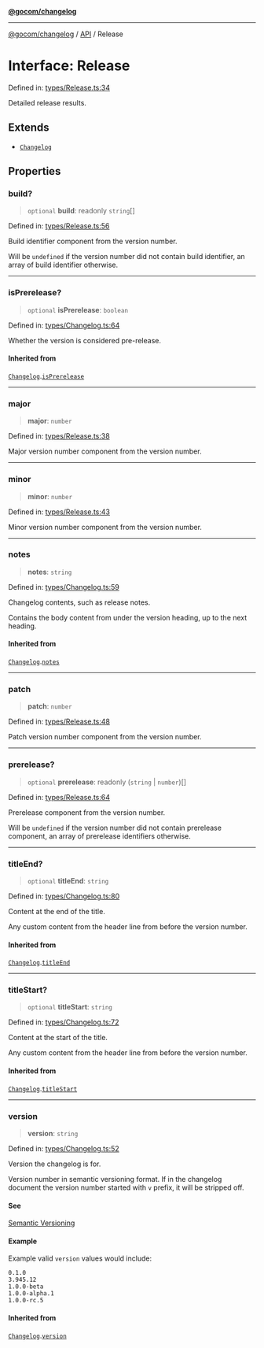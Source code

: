 [**@gocom/changelog**](../README.md)

***

[@gocom/changelog](../README.md) / [API](../Public/API.md) / Release

# Interface: Release

Defined in: [types/Release.ts:34](https://github.com/gocom/changelog/blob/5e2dbdeba0e07692fbed65ae5e6a5dd29db1e36c/src/types/Release.ts#L34)

Detailed release results.

## Extends

- [`Changelog`](API.Changelog.md)

## Properties

### build?

> `optional` **build**: readonly `string`[]

Defined in: [types/Release.ts:56](https://github.com/gocom/changelog/blob/5e2dbdeba0e07692fbed65ae5e6a5dd29db1e36c/src/types/Release.ts#L56)

Build identifier component from the version number.

Will be `undefined` if the version number did not contain build identifier, an array of build identifier
otherwise.

***

### isPrerelease?

> `optional` **isPrerelease**: `boolean`

Defined in: [types/Changelog.ts:64](https://github.com/gocom/changelog/blob/5e2dbdeba0e07692fbed65ae5e6a5dd29db1e36c/src/types/Changelog.ts#L64)

Whether the version is considered pre-release.

#### Inherited from

[`Changelog`](API.Changelog.md).[`isPrerelease`](API.Changelog.md#isprerelease)

***

### major

> **major**: `number`

Defined in: [types/Release.ts:38](https://github.com/gocom/changelog/blob/5e2dbdeba0e07692fbed65ae5e6a5dd29db1e36c/src/types/Release.ts#L38)

Major version number component from the version number.

***

### minor

> **minor**: `number`

Defined in: [types/Release.ts:43](https://github.com/gocom/changelog/blob/5e2dbdeba0e07692fbed65ae5e6a5dd29db1e36c/src/types/Release.ts#L43)

Minor version number component from the version number.

***

### notes

> **notes**: `string`

Defined in: [types/Changelog.ts:59](https://github.com/gocom/changelog/blob/5e2dbdeba0e07692fbed65ae5e6a5dd29db1e36c/src/types/Changelog.ts#L59)

Changelog contents, such as release notes.

Contains the body content from under the version heading, up to the next heading.

#### Inherited from

[`Changelog`](API.Changelog.md).[`notes`](API.Changelog.md#notes)

***

### patch

> **patch**: `number`

Defined in: [types/Release.ts:48](https://github.com/gocom/changelog/blob/5e2dbdeba0e07692fbed65ae5e6a5dd29db1e36c/src/types/Release.ts#L48)

Patch version number component from the version number.

***

### prerelease?

> `optional` **prerelease**: readonly (`string` \| `number`)[]

Defined in: [types/Release.ts:64](https://github.com/gocom/changelog/blob/5e2dbdeba0e07692fbed65ae5e6a5dd29db1e36c/src/types/Release.ts#L64)

Prerelease component from the version number.

Will be `undefined` if the version number did not contain prerelease component, an array of prerelease identifiers
otherwise.

***

### titleEnd?

> `optional` **titleEnd**: `string`

Defined in: [types/Changelog.ts:80](https://github.com/gocom/changelog/blob/5e2dbdeba0e07692fbed65ae5e6a5dd29db1e36c/src/types/Changelog.ts#L80)

Content at the end of the title.

Any custom content from the header line from before the version
number.

#### Inherited from

[`Changelog`](API.Changelog.md).[`titleEnd`](API.Changelog.md#titleend)

***

### titleStart?

> `optional` **titleStart**: `string`

Defined in: [types/Changelog.ts:72](https://github.com/gocom/changelog/blob/5e2dbdeba0e07692fbed65ae5e6a5dd29db1e36c/src/types/Changelog.ts#L72)

Content at the start of the title.

Any custom content from the header line from before the version
number.

#### Inherited from

[`Changelog`](API.Changelog.md).[`titleStart`](API.Changelog.md#titlestart)

***

### version

> **version**: `string`

Defined in: [types/Changelog.ts:52](https://github.com/gocom/changelog/blob/5e2dbdeba0e07692fbed65ae5e6a5dd29db1e36c/src/types/Changelog.ts#L52)

Version the changelog is for.

Version number in semantic versioning format. If in the changelog document the version number started
with `v` prefix, it will be stripped off.

#### See

[Semantic Versioning](https://semver.org/)

#### Example

Example valid `version` values would include:
```
0.1.0
3.945.12
1.0.0-beta
1.0.0-alpha.1
1.0.0-rc.5
```

#### Inherited from

[`Changelog`](API.Changelog.md).[`version`](API.Changelog.md#version)

